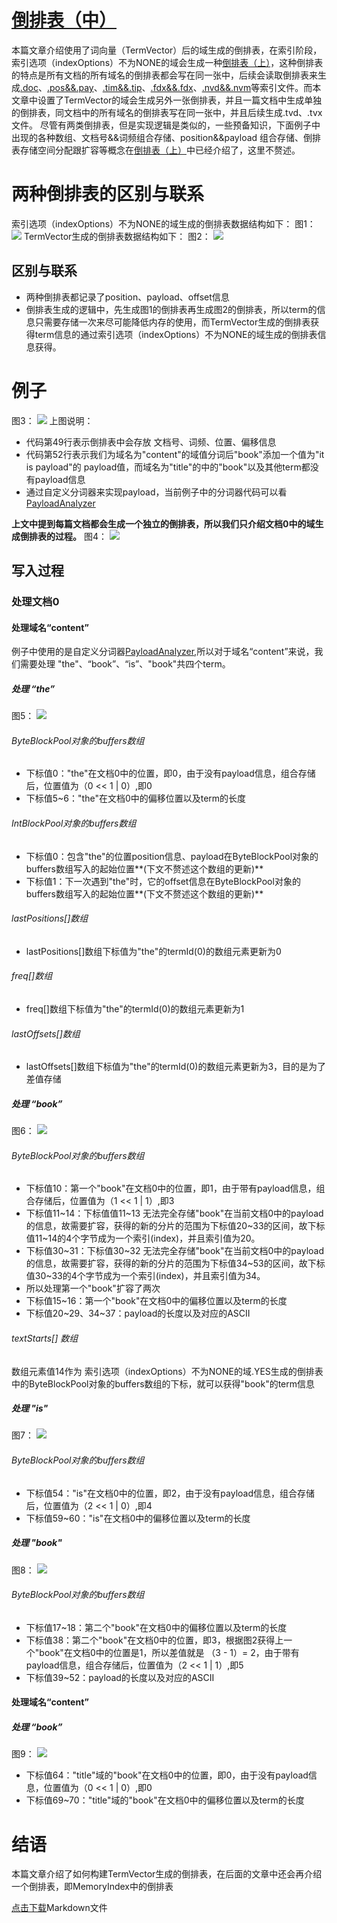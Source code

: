 # [倒排表（中）](https://www.amazingkoala.com.cn/Lucene/Index/)
本篇文章介绍使用了词向量（TermVector）后的域生成的倒排表，在索引阶段，索引选项（indexOptions）不为NONE的域会生成一种[倒排表（上）](https://www.amazingkoala.com.cn/Lucene/Index/2019/0222/36.html)，这种倒排表的特点是所有文档的所有域名的倒排表都会写在同一张中，后续会读取倒排表来生成[.doc](https://www.amazingkoala.com.cn/Lucene/suoyinwenjian/2019/0324/42.html)、[.pos&&.pay](https://www.amazingkoala.com.cn/Lucene/suoyinwenjian/2019/0324/41.html)、[.tim&&.tip](https://www.amazingkoala.com.cn/Lucene/suoyinwenjian/2019/0401/43.html)、[.fdx&&.fdx](https://www.amazingkoala.com.cn/Lucene/suoyinwenjian/2019/0301/38.html)、[.nvd&&.nvm](https://www.amazingkoala.com.cn/Lucene/suoyinwenjian/2019/0305/39.html)等索引文件。而本文章中设置了TermVector的域会生成另外一张倒排表，并且一篇文档中生成单独的倒排表，同文档中的所有域名的倒排表写在同一张中，并且后续生成.tvd、.tvx文件。
尽管有两类倒排表，但是实现逻辑是类似的，一些预备知识，下面例子中出现的各种数组、文档号&&词频组合存储、position&&payload 组合存储、倒排表存储空间分配跟扩容等概念在[倒排表（上）](https://www.amazingkoala.com.cn/Lucene/Index/2019/0222/36.html)中已经介绍了，这里不赘述。

# 两种倒排表的区别与联系
索引选项（indexOptions）不为NONE的域生成的倒排表数据结构如下：
图1：
<img src="TermVector倒排表-image/1.png">
TermVector生成的倒排表数据结构如下：
图2：
<img src="TermVector倒排表-image/2.png">

## 区别与联系
- 两种倒排表都记录了position、payload、offset信息
- 倒排表生成的逻辑中，先生成图1的倒排表再生成图2的倒排表，所以term的信息只需要存储一次来尽可能降低内存的使用，而TermVector生成的倒排表获得term信息的通过索引选项（indexOptions）不为NONE的域生成的倒排表信息获得。
# 例子
图3：
<img src="TermVector倒排表-image/3.png">
上图说明：

- 代码第49行表示倒排表中会存放 文档号、词频、位置、偏移信息
- 代码第52行表示我们为域名为"content"的域值分词后"book"添加一个值为"it is payload"的 payload值，而域名为"title"的中的"book"以及其他term都没有payload信息
- 通过自定义分词器来实现payload，当前例子中的分词器代码可以看[PayloadAnalyzer](https://github.com/luxugang/Lucene-7.5.0/blob/master/LuceneDemo/src/main/java/lucene/AnalyzerTest/PayloadAnalyzer.java)

**上文中提到每篇文档都会生成一个独立的倒排表，所以我们只介绍文档0中的域生成倒排表的过程。**
图4：
<img src="TermVector倒排表-image/4.png">

## 写入过程
### 处理文档0
#### 处理域名“content”
例子中使用的是自定义分词器[PayloadAnalyzer](https://github.com/luxugang/Lucene-7.5.0/blob/master/LuceneDemo/src/main/java/lucene/AnalyzerTest/PayloadAnalyzer.java),所以对于域名“content”来说，我们需要处理 "the"、“book”、“is”、"book"共四个term。

##### 处理 “the”
图5：
<img src="TermVector倒排表-image/5.png">

###### ByteBlockPool对象的buffers数组
- 下标值0："the"在文档0中的位置，即0，由于没有payload信息，组合存储后，位置值为（0 << 1 | 0）,即0
- 下标值5~6："the"在文档0中的偏移位置以及term的长度
###### IntBlockPool对象的buffers数组
- 下标值0：包含"the"的位置position信息、payload在ByteBlockPool对象的buffers数组写入的起始位置**(下文不赘述这个数组的更新)**
- 下标值1：下一次遇到"the"时，它的offset信息在ByteBlockPool对象的buffers数组写入的起始位置**(下文不赘述这个数组的更新)**
###### lastPositions[]数组
- lastPositions[]数组下标值为"the"的termId(0)的数组元素更新为0
###### freq[]数组
- freq[]数组下标值为"the"的termId(0)的数组元素更新为1
###### lastOffsets[]数组
- lastOffsets[]数组下标值为"the"的termId(0)的数组元素更新为3，目的是为了差值存储

##### 处理 “book”
图6：
<img src="TermVector倒排表-image/6.png">
###### ByteBlockPool对象的buffers数组
- 下标值10：第一个"book"在文档0中的位置，即1，由于带有payload信息，组合存储后，位置值为（1 << 1 | 1）,即3
- 下标值11~14：下标值值11~13 无法完全存储"book"在当前文档0中的payload的信息，故需要扩容，获得的新的分片的范围为下标值20~33的区间，故下标值11~14的4个字节成为一个索引(index)，并且索引值为20。
- 下标值30~31：下标值30~32 无法完全存储"book"在当前文档0中的payload的信息，故需要扩容，获得的新的分片的范围为下标值34~53的区间，故下标值30~33的4个字节成为一个索引(index)，并且索引值为34。
- 所以处理第一个"book"扩容了两次
- 下标值15~16：第一个"book"在文档0中的偏移位置以及term的长度
- 下标值20~29、34~37：payload的长度以及对应的ASCII

###### textStarts[] 数组
数组元素值14作为 索引选项（indexOptions）不为NONE的域.YES生成的倒排表中的ByteBlockPool对象的buffers数组的下标，就可以获得"book"的term信息
##### 处理 "is"
图7：
<img src="TermVector倒排表-image/7.png">
###### ByteBlockPool对象的buffers数组
- 下标值54："is"在文档0中的位置，即2，由于没有payload信息，组合存储后，位置值为（2 << 1 | 0）,即4
- 下标值59~60："is"在文档0中的偏移位置以及term的长度
##### 处理 "book"
图8：
<img src="TermVector倒排表-image/8.png">

###### ByteBlockPool对象的buffers数组
- 下标值17~18：第二个"book"在文档0中的偏移位置以及term的长度
- 下标值38：第二个"book"在文档0中的位置，即3，根据图2获得上一个"book"在文档0中的位置是1，所以差值就是 （3 - 1）= 2，由于带有payload信息，组合存储后，位置值为（2 << 1 | 1）,即5
- 下标值39~52：payload的长度以及对应的ASCII
#### 处理域名“content”
##### 处理 “book”
图9：
<img src="TermVector倒排表-image/9.png">
- 下标值64："title"域的"book"在文档0中的位置，即0，由于没有payload信息，位置值为（0 << 1 | 0）,即0
 - 下标值69~70："title"域的"book"在文档0中的偏移位置以及term的长度

# 结语
本篇文章介绍了如何构建TermVector生成的倒排表，在后面的文章中还会再介绍一个倒排表，即MemoryIndex中的倒排表

[点击下载](http://www.amazingkoala.com.cn/attachment/Lucene/Index/TermVector%E5%80%92%E6%8E%92%E8%A1%A8/TermVector.zip)Markdown文件